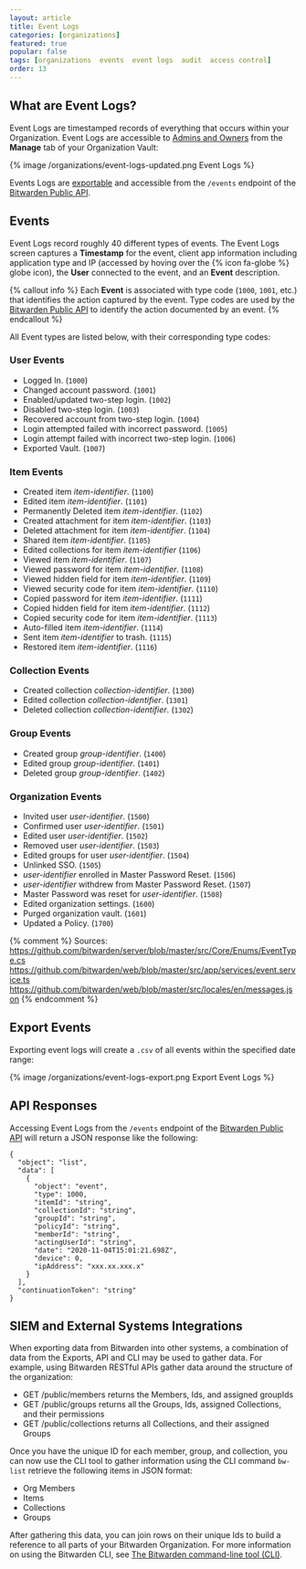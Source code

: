 ```yaml
---
layout: article
title: Event Logs
categories: [organizations]
featured: true
popular: false
tags: [organizations  events  event logs  audit  access control]
order: 13
---
```


## What are Event Logs?

Event Logs are timestamped records of everything that occurs within your Organization. Event Logs are accessible to [Admins and Owners]({{site.baseurl}}/article/event-logs/) from the **Manage** tab of your Organization Vault:

{% image /organizations/event-logs-updated.png Event Logs %}

Events Logs are [exportable](#export-events) and accessible from the `/events` endpoint of the [Bitwarden Public API](https://bitwarden.com/help/article/public-api/).

## Events

Event Logs record roughly 40 different types of events. The Event Logs screen captures a **Timestamp** for the event, client app information including application type and IP (accessed by hoving over the {% icon fa-globe %} globe icon), the **User** connected to the event, and an **Event** description.

{% callout info %}
Each **Event** is associated with type code (`1000`, `1001`, etc.) that identifies the action captured by the event. Type codes are used by the [Bitwarden Public API](https://bitwarden.com/help/article/public-api/) to identify the action documented by an event.
{% endcallout %}

All Event types are listed below, with their corresponding type codes:

### User Events
- Logged In. (`1000`)
- Changed account password. (`1001`)
- Enabled/updated two-step login. (`1002`)
- Disabled two-step login. (`1003`)
- Recovered account from two-step login. (`1004`)
- Login attempted failed with incorrect password. (`1005`)
- Login attempt failed with incorrect two-step login. (`1006`)
- Exported Vault. (`1007`)

### Item Events
- Created item *item-identifier*. (`1100`)
- Edited item *item-identifier*. (`1101`)
- Permanently Deleted item *item-identifier*. (`1102`)
- Created attachment for item *item-identifier*. (`1103`)
- Deleted attachment for item *item-identifier*. (`1104`)
- Shared item *item-identifier*. (`1105`)
- Edited collections for item *item-identifier* (`1106`)
- Viewed item *item-identifier*. (`1107`)
- Viewed password for item *item-identifier*. (`1108`)
- Viewed hidden field for item *item-identifier*. (`1109`)
- Viewed security code for item *item-identifier*. (`1110`)
- Copied password for item *item-identifier*. (`1111`)
- Copied hidden field for item *item-identifier*. (`1112`)
- Copied security code for item *item-identifier*. (`1113`)
- Auto-filled item *item-identifier*. (`1114`)
- Sent item *item-identifier* to trash. (`1115`)
- Restored item *item-identifier*. (`1116`)

### Collection Events
- Created collection *collection-identifier*. (`1300`)
- Edited collection *collection-identifier*. (`1301`)
- Deleted collection *collection-identifier*. (`1302`)

### Group Events
- Created group *group-identifier*. (`1400`)
- Edited group *group-identifier*. (`1401`)
- Deleted group *group-identifier*. (`1402`)

### Organization Events
- Invited user *user-identifier*. (`1500`)
- Confirmed user *user-identifier*. (`1501`)
- Edited user *user-identifier*. (`1502`)
- Removed user *user-identifier*. (`1503`)
- Edited groups for user *user-identifier*. (`1504`)
- Unlinked SSO. (`1505`)
- *user-identifier* enrolled in Master Password Reset. (`1506`)
- *user-identifier* withdrew from Master Password Reset. (`1507`)
- Master Password was reset for *user-identifier*. (`1508`)
- Edited organization settings. (`1600`)
- Purged organization vault. (`1601`)
- Updated a Policy. (`1700`)

{% comment %}
Sources:
https://github.com/bitwarden/server/blob/master/src/Core/Enums/EventType.cs
https://github.com/bitwarden/web/blob/master/src/app/services/event.service.ts
https://github.com/bitwarden/web/blob/master/src/locales/en/messages.json
{% endcomment %}

## Export Events

Exporting event logs will create a `.csv` of all events within the specified date range:

{% image /organizations/event-logs-export.png Export Event Logs %}


## API Responses

Accessing Event Logs from the `/events` endpoint of the [Bitwarden Public API](https://bitwarden.com/help/article/public-api/) will return a JSON response like the following:

```
{
  "object": "list",
  "data": [
    {
      "object": "event",
      "type": 1000,
      "itemId": "string",
      "collectionId": "string",
      "groupId": "string",
      "policyId": "string",
      "memberId": "string",
      "actingUserId": "string",
      "date": "2020-11-04T15:01:21.698Z",
      "device": 0,
      "ipAddress": "xxx.xx.xxx.x"
    }
  ],
  "continuationToken": "string"
}
```

## SIEM and External Systems Integrations

When exporting data from Bitwarden into other systems, a combination of data from the Exports, API and CLI may be used to gather data. For example, using Bitwarden RESTful APIs gather data around the structure of the organization:

- GET /public/members returns the Members, Ids, and assigned groupIds
- GET /public/groups returns all the Groups, Ids, assigned Collections, and their permissions
- GET /public/collections returns all Collections, and their assigned Groups

Once you have the unique ID for each member, group, and collection, you can now use the CLI tool to gather  information using the CLI command ```bw-list``` retrieve the following items in JSON format:

- Org Members
- Items
- Collections
- Groups

After gathering this data, you can join rows on their unique Ids to build a reference to all parts of your Bitwarden Organization. For more information on using the Bitwarden CLI, see [The Bitwarden command-line tool (CLI)](https://bitwarden.com/help/article/cli/).

